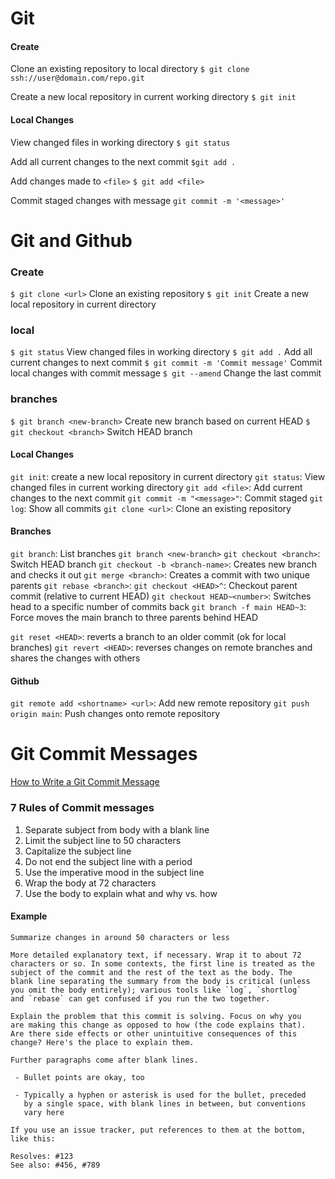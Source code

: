 # Git

#### Create
Clone an existing repository to local directory
`$ git clone ssh://user@domain.com/repo.git`

Create a new local repository in current working directory
`$ git init`

#### Local Changes
View changed files in working directory
`$ git status`

Add all current changes to the next commit
`$git add .`

Add changes made to `<file>`
`$ git add <file>`

Commit staged changes with message
`git commit -m '<message>'`


# Git and Github

### Create
`$ git clone <url>` Clone an existing repository
`$ git init` Create a new local repository in current directory

### local
`$ git status` View changed files in working directory
`$ git add .` Add all current changes to next commit
`$ git commit -m 'Commit message'` Commit local changes with commit message
`$ git --amend` Change the last commit


### branches
`$ git branch <new-branch>` Create new branch based on current HEAD
`$ git checkout <branch>` Switch HEAD branch



#### Local Changes
`git init`: create a new local repository in current directory
`git status`: View changed files in current working directory
`git add <file>`: Add current changes to the next commit
`git commit -m "<message>"`: Commit staged
`git log`: Show all commits
`git clone <url>`: Clone an existing repository

#### Branches
`git branch`: List branches
`git branch <new-branch>`
`git checkout <branch>`: Switch HEAD branch
`git checkout -b <branch-name>`: Creates new branch and checks it out
`git merge <branch>`: Creates a commit with two unique parents
`git rebase <branch>`:
`git checkout <HEAD>^`: Checkout parent commit (relative to current HEAD)
`git checkout HEAD~<number>`: Switches head to a specific number of commits back
`git branch -f main HEAD~3`: Force moves the main branch to three parents behind HEAD

`git reset <HEAD>`: reverts a branch to an older commit (ok for local branches)
`git revert <HEAD>`: reverses changes on remote branches and shares the changes with others

#### Github
`git remote add <shortname> <url>`: Add new remote repository
`git push origin main`: Push changes onto remote repository


# Git Commit Messages
[How to Write a Git Commit Message](https://chris.beams.io/posts/git-commit/#imperative)

### 7 Rules of Commit messages
1. Separate subject from body with a blank line
2. Limit the subject line to 50 characters
3. Capitalize the subject line
4. Do not end the subject line with a period
5. Use the imperative mood in the subject line
6. Wrap the body at 72 characters
7. Use the body to explain what and why vs. how

#### Example
```
Summarize changes in around 50 characters or less

More detailed explanatory text, if necessary. Wrap it to about 72
characters or so. In some contexts, the first line is treated as the
subject of the commit and the rest of the text as the body. The
blank line separating the summary from the body is critical (unless
you omit the body entirely); various tools like `log`, `shortlog`
and `rebase` can get confused if you run the two together.

Explain the problem that this commit is solving. Focus on why you
are making this change as opposed to how (the code explains that).
Are there side effects or other unintuitive consequences of this
change? Here's the place to explain them.

Further paragraphs come after blank lines.

 - Bullet points are okay, too

 - Typically a hyphen or asterisk is used for the bullet, preceded
   by a single space, with blank lines in between, but conventions
   vary here

If you use an issue tracker, put references to them at the bottom,
like this:

Resolves: #123
See also: #456, #789
```
